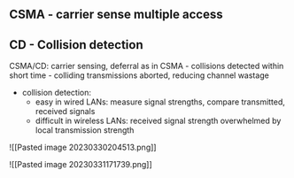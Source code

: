 ## CSMA - carrier sense multiple access
## CD - Collision detection


 CSMA/CD: carrier sensing, deferral as in CSMA
	  - collisions detected within short time 
	  - colliding transmissions aborted, reducing channel wastage
- collision detection:
	- easy in wired LANs: measure signal strengths, compare transmitted, received signals
	- difficult in wireless LANs: received signal strength overwhelmed by local transmission strength

![[Pasted image 20230330204513.png]]

![[Pasted image 20230331171739.png]]
